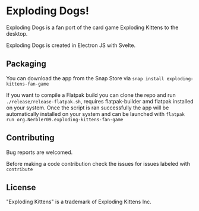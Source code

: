 # Exploding Dogs!
Exploding Dogs is a fan port of the card game Exploding Kittens to the desktop. 

Exploding Dogs is created in Electron JS with Svelte.

## Packaging
You can download the app from the Snap Store via `snap install exploding-kittens-fan-game`

If you want to compile a Flatpak build you can clone the repo and run `./release/release-flatpak.sh`, requires flatpak-builder amd flatpak installed on your system.
Once the script is ran successfully the app will be automatically installed on your system and can be launched with `flatpak run org.Nerbler09.exploding-kittens-fan-game`

## Contributing
Bug reports are welcomed.

Before making a code contribution check the issues for issues labeled with `contribute`

## License

"Exploding Kittens" is a trademark of Exploding Kittens Inc.